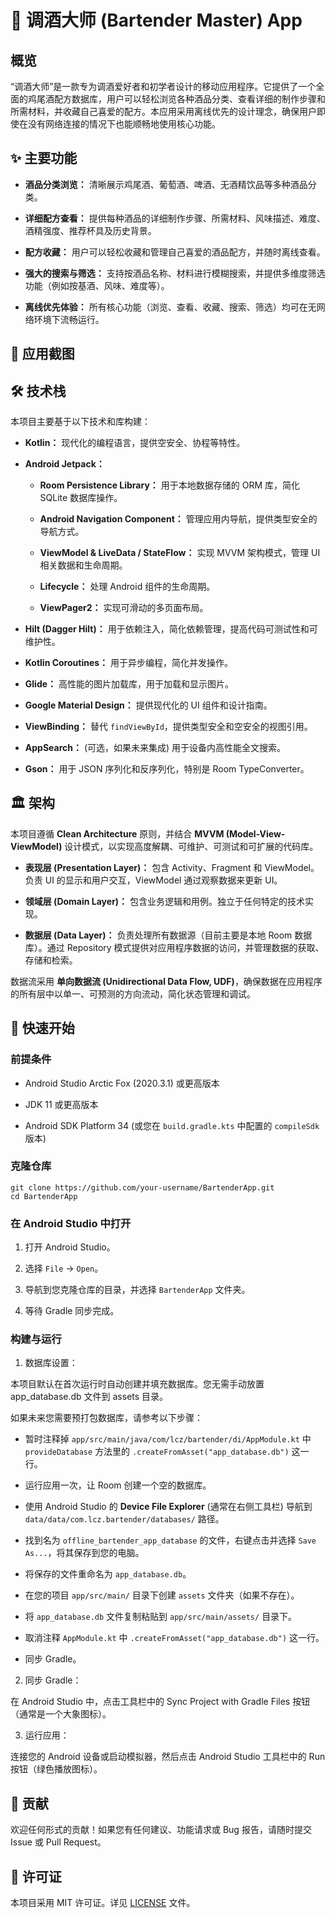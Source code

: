 # 🍹 调酒大师 (Bartender Master) App

## 概览

“调酒大师”是一款专为调酒爱好者和初学者设计的移动应用程序。它提供了一个全面的鸡尾酒配方数据库，用户可以轻松浏览各种酒品分类、查看详细的制作步骤和所需材料，并收藏自己喜爱的配方。本应用采用离线优先的设计理念，确保用户即使在没有网络连接的情况下也能顺畅地使用核心功能。

## ✨ 主要功能

- **酒品分类浏览：** 清晰展示鸡尾酒、葡萄酒、啤酒、无酒精饮品等多种酒品分类。
  
- **详细配方查看：** 提供每种酒品的详细制作步骤、所需材料、风味描述、难度、酒精强度、推荐杯具及历史背景。
  
- **配方收藏：** 用户可以轻松收藏和管理自己喜爱的酒品配方，并随时离线查看。
  
- **强大的搜索与筛选：** 支持按酒品名称、材料进行模糊搜索，并提供多维度筛选功能（例如按基酒、风味、难度等）。
  
- **离线优先体验：** 所有核心功能（浏览、查看、收藏、搜索、筛选）均可在无网络环境下流畅运行。
  

## 📸 应用截图

## 🛠️ 技术栈

本项目主要基于以下技术和库构建：

- **Kotlin：** 现代化的编程语言，提供空安全、协程等特性。
  
- **Android Jetpack：**
  
  - **Room Persistence Library：** 用于本地数据存储的 ORM 库，简化 SQLite 数据库操作。
    
  - **Android Navigation Component：** 管理应用内导航，提供类型安全的导航方式。
    
  - **ViewModel & LiveData / StateFlow：** 实现 MVVM 架构模式，管理 UI 相关数据和生命周期。
    
  - **Lifecycle：** 处理 Android 组件的生命周期。
    
  - **ViewPager2：** 实现可滑动的多页面布局。
    
- **Hilt (Dagger Hilt)：** 用于依赖注入，简化依赖管理，提高代码可测试性和可维护性。
  
- **Kotlin Coroutines：** 用于异步编程，简化并发操作。
  
- **Glide：** 高性能的图片加载库，用于加载和显示图片。
  
- **Google Material Design：** 提供现代化的 UI 组件和设计指南。
  
- **ViewBinding：** 替代 `findViewById`，提供类型安全和空安全的视图引用。
  
- **AppSearch：** (可选，如果未来集成) 用于设备内高性能全文搜索。
  
- **Gson：** 用于 JSON 序列化和反序列化，特别是 Room TypeConverter。
  

## 🏛️ 架构

本项目遵循 **Clean Architecture** 原则，并结合 **MVVM (Model-View-ViewModel)** 设计模式，以实现高度解耦、可维护、可测试和可扩展的代码库。

- **表现层 (Presentation Layer)：** 包含 Activity、Fragment 和 ViewModel。负责 UI 的显示和用户交互，ViewModel 通过观察数据来更新 UI。
  
- **领域层 (Domain Layer)：** 包含业务逻辑和用例。独立于任何特定的技术实现。
  
- **数据层 (Data Layer)：** 负责处理所有数据源（目前主要是本地 Room 数据库）。通过 Repository 模式提供对应用程序数据的访问，并管理数据的获取、存储和检索。
  

数据流采用 **单向数据流 (Unidirectional Data Flow, UDF)**，确保数据在应用程序的所有层中以单一、可预测的方向流动，简化状态管理和调试。

## 🚀 快速开始

### 前提条件

- Android Studio Arctic Fox (2020.3.1) 或更高版本
  
- JDK 11 或更高版本
  
- Android SDK Platform 34 (或您在 `build.gradle.kts` 中配置的 `compileSdk` 版本)
  

### 克隆仓库

```
git clone https://github.com/your-username/BartenderApp.git
cd BartenderApp
```

### 在 Android Studio 中打开

1. 打开 Android Studio。
  
2. 选择 `File` -> `Open`。
  
3. 导航到您克隆仓库的目录，并选择 `BartenderApp` 文件夹。
  
4. 等待 Gradle 同步完成。
  

### 构建与运行

1. 数据库设置：
  
  本项目默认在首次运行时自动创建并填充数据库。您无需手动放置 app_database.db 文件到 assets 目录。
  
  如果未来您需要预打包数据库，请参考以下步骤：
  
  - 暂时注释掉 `app/src/main/java/com/lcz/bartender/di/AppModule.kt` 中 `provideDatabase` 方法里的 `.createFromAsset("app_database.db")` 这一行。
    
  - 运行应用一次，让 Room 创建一个空的数据库。
    
  - 使用 Android Studio 的 **Device File Explorer** (通常在右侧工具栏) 导航到 `data/data/com.lcz.bartender/databases/` 路径。
    
  - 找到名为 `offline_bartender_app_database` 的文件，右键点击并选择 `Save As...`，将其保存到您的电脑。
    
  - 将保存的文件重命名为 `app_database.db`。
    
  - 在您的项目 `app/src/main/` 目录下创建 `assets` 文件夹（如果不存在）。
    
  - 将 `app_database.db` 文件复制粘贴到 `app/src/main/assets/` 目录下。
    
  - 取消注释 `AppModule.kt` 中 `.createFromAsset("app_database.db")` 这一行。
    
  - 同步 Gradle。
    
2. 同步 Gradle：
  
  在 Android Studio 中，点击工具栏中的 Sync Project with Gradle Files 按钮（通常是一个大象图标）。
  
3. 运行应用：
  
  连接您的 Android 设备或启动模拟器，然后点击 Android Studio 工具栏中的 Run 按钮（绿色播放图标）。
  

## 🤝 贡献

欢迎任何形式的贡献！如果您有任何建议、功能请求或 Bug 报告，请随时提交 Issue 或 Pull Request。

## 📄 许可证

本项目采用 MIT 许可证。详见 [LICENSE](https://www.google.com/search?q=LICENSE "null") 文件。
